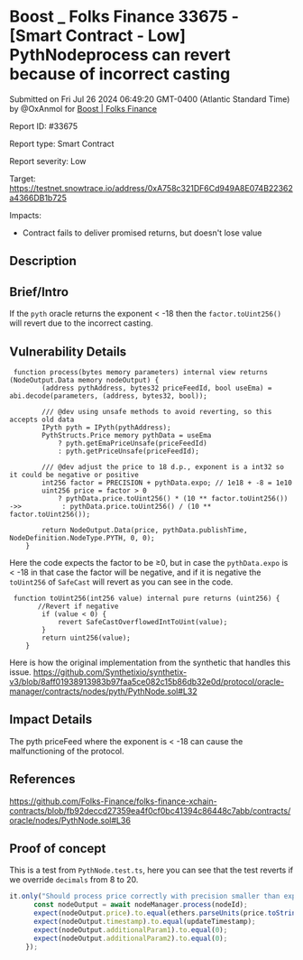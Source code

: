 # Boost \_ Folks Finance 33675 - \[Smart Contract - Low] PythNodeprocess can revert because of incorrect casting

Submitted on Fri Jul 26 2024 06:49:20 GMT-0400 (Atlantic Standard Time) by @OxAnmol for [Boost | Folks Finance](https://immunefi.com/bounty/folksfinance-boost/)

Report ID: #33675

Report type: Smart Contract

Report severity: Low

Target: https://testnet.snowtrace.io/address/0xA758c321DF6Cd949A8E074B22362a4366DB1b725

Impacts:

* Contract fails to deliver promised returns, but doesn't lose value

## Description

## Brief/Intro

If the `pyth` oracle returns the exponent < -18 then the `factor.toUint256()` will revert due to the incorrect casting.

## Vulnerability Details

```solidity
 function process(bytes memory parameters) internal view returns (NodeOutput.Data memory nodeOutput) {
        (address pythAddress, bytes32 priceFeedId, bool useEma) = abi.decode(parameters, (address, bytes32, bool));

        /// @dev using unsafe methods to avoid reverting, so this accepts old data
        IPyth pyth = IPyth(pythAddress);
        PythStructs.Price memory pythData = useEma
            ? pyth.getEmaPriceUnsafe(priceFeedId)
            : pyth.getPriceUnsafe(priceFeedId);

        /// @dev adjust the price to 18 d.p., exponent is a int32 so it could be negative or positive
        int256 factor = PRECISION + pythData.expo; // 1e18 + -8 = 1e10
        uint256 price = factor > 0
            ? pythData.price.toUint256() * (10 ** factor.toUint256())
->>          : pythData.price.toUint256() / (10 ** factor.toUint256());

        return NodeOutput.Data(price, pythData.publishTime, NodeDefinition.NodeType.PYTH, 0, 0);
    }
```

Here the code expects the factor to be ≥0, but in case the `pythData.expo` is < -18 in that case the factor will be negative, and if it is negative the `toUint256` of `SafeCast` will revert as you can see in the code.

```solidity
 function toUint256(int256 value) internal pure returns (uint256) {
       //Revert if negative
        if (value < 0) {
            revert SafeCastOverflowedIntToUint(value);
        }
        return uint256(value);
    }
```

Here is how the original implementation from the synthetic that handles this issue. https://github.com/Synthetixio/synthetix-v3/blob/8aff01938913983b97faa5ce082c15b86db32e0d/protocol/oracle-manager/contracts/nodes/pyth/PythNode.sol#L32

## Impact Details

The pyth priceFeed where the exponent is < -18 can cause the malfunctioning of the protocol.

## References

https://github.com/Folks-Finance/folks-finance-xchain-contracts/blob/fb92deccd27359ea4f0cf0bc41394c86448c7abb/contracts/oracle/nodes/PythNode.sol#L36

## Proof of concept

This is a test from `PythNode.test.ts`, here you can see that the test reverts if we override `decimals` from 8 to 20.

```js
it.only("Should process price correctly with precision smaller than exponent", async function () {
      const nodeOutput = await nodeManager.process(nodeId);
      expect(nodeOutput.price).to.equal(ethers.parseUnits(price.toString(), PRECISION - decimals));
      expect(nodeOutput.timestamp).to.equal(updateTimestamp);
      expect(nodeOutput.additionalParam1).to.equal(0);
      expect(nodeOutput.additionalParam2).to.equal(0);
    });
```
